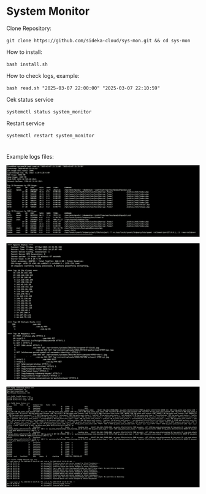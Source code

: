 # System Monitor

Clone Repository:

`git clone https://github.com/sideka-cloud/sys-mon.git && cd sys-mon`


How to install: 

`bash install.sh`


How to check logs, example:

`bash read.sh "2025-03-07 22:00:00" "2025-03-07 22:10:59"`

Cek status service

`systemctl status system_monitor`

Restart service

`systemctl restart system_monitor`

#
Example logs files:

![Alt text](img/1.png)

![Alt text](img/2.png)

![Alt text](img/3.png)
